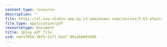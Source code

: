 ```yaml
---
content_type: resource
description: ''
file: https://ol-ocw-studio-app-qa.s3.amazonaws.com/courses/5-61-physical-chemistry-fall-2017/ede1f6543bfb51f16a57901abb00349b_SSVdDcC2LrQ.pdf
file_type: application/pdf
resourcetype: Document
title: 3play pdf file
uid: ede1f654-3bfb-51f1-6a57-901abb00349b
---
```

